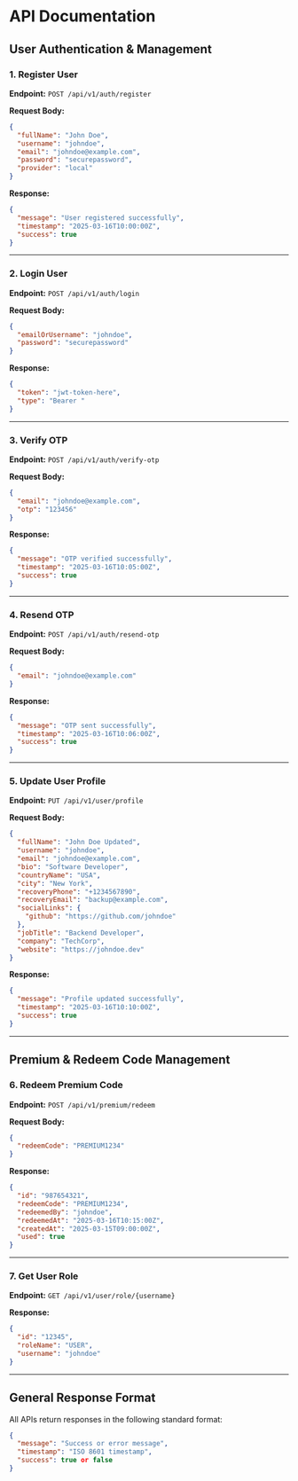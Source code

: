 # API Documentation

## User Authentication & Management

### 1. Register User
**Endpoint:** `POST /api/v1/auth/register`

**Request Body:**
```json
{
  "fullName": "John Doe",
  "username": "johndoe",
  "email": "johndoe@example.com",
  "password": "securepassword",
  "provider": "local"
}
```

**Response:**
```json
{
  "message": "User registered successfully",
  "timestamp": "2025-03-16T10:00:00Z",
  "success": true
}
```

---
### 2. Login User
**Endpoint:** `POST /api/v1/auth/login`

**Request Body:**
```json
{
  "emailOrUsername": "johndoe",
  "password": "securepassword"
}
```

**Response:**
```json
{
  "token": "jwt-token-here",
  "type": "Bearer "
}
```

---
### 3. Verify OTP
**Endpoint:** `POST /api/v1/auth/verify-otp`

**Request Body:**
```json
{
  "email": "johndoe@example.com",
  "otp": "123456"
}
```

**Response:**
```json
{
  "message": "OTP verified successfully",
  "timestamp": "2025-03-16T10:05:00Z",
  "success": true
}
```

---
### 4. Resend OTP
**Endpoint:** `POST /api/v1/auth/resend-otp`

**Request Body:**
```json
{
  "email": "johndoe@example.com"
}
```

**Response:**
```json
{
  "message": "OTP sent successfully",
  "timestamp": "2025-03-16T10:06:00Z",
  "success": true
}
```

---
### 5. Update User Profile
**Endpoint:** `PUT /api/v1/user/profile`

**Request Body:**
```json
{
  "fullName": "John Doe Updated",
  "username": "johndoe",
  "email": "johndoe@example.com",
  "bio": "Software Developer",
  "countryName": "USA",
  "city": "New York",
  "recoveryPhone": "+1234567890",
  "recoveryEmail": "backup@example.com",
  "socialLinks": {
    "github": "https://github.com/johndoe"
  },
  "jobTitle": "Backend Developer",
  "company": "TechCorp",
  "website": "https://johndoe.dev"
}
```

**Response:**
```json
{
  "message": "Profile updated successfully",
  "timestamp": "2025-03-16T10:10:00Z",
  "success": true
}
```

---
## Premium & Redeem Code Management

### 6. Redeem Premium Code
**Endpoint:** `POST /api/v1/premium/redeem`

**Request Body:**
```json
{
  "redeemCode": "PREMIUM1234"
}
```

**Response:**
```json
{
  "id": "987654321",
  "redeemCode": "PREMIUM1234",
  "redeemedBy": "johndoe",
  "redeemedAt": "2025-03-16T10:15:00Z",
  "createdAt": "2025-03-15T09:00:00Z",
  "used": true
}
```

---
### 7. Get User Role
**Endpoint:** `GET /api/v1/user/role/{username}`

**Response:**
```json
{
  "id": "12345",
  "roleName": "USER",
  "username": "johndoe"
}
```

---
## General Response Format
All APIs return responses in the following standard format:

```json
{
  "message": "Success or error message",
  "timestamp": "ISO 8601 timestamp",
  "success": true or false
}
```